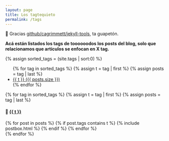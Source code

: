 ```yaml
---
layout: page
title: Los tagtequieto
permalink: /tags
---
```


🙏 Gracias [github/cagrimmett/jekyll-tools](https://github.com/cagrimmett/jekyll-tools#posts-by-tag), ta guapetón.

**Acá están listados los tags de toooooodos los posts del blog, solo que relacionamos que artículos se enfocan en X tag.**

{% assign sorted_tags = (site.tags | sort:0) %}
<ul class="tag-box">
	{% for tag in sorted_tags %}
		{% assign t = tag | first %}
		{% assign posts = tag | last %}
		<li><a href="#{{ t }}">{{ t }} <span class="size">({{ posts.size }})</span></a></li>
	{% endfor %}
</ul>

{% for tag in sorted_tags %}
  {% assign t = tag | first %}
  {% assign posts = tag | last %}

  <h4 class="mt-5 mb-neg-30" id="{{ t }}">🎈 <u>{{ t }}</u></h4>
  <div class="blog-grid-container">
    {% for post in posts %}
      {% if post.tags contains t %}
        {% include postbox.html %}
      {% endif %}
    {% endfor %}
  </div>
{% endfor %}